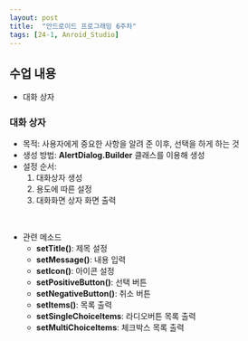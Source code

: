 ```yaml
---
layout: post
title:  "안드로이드 프로그래밍 6주차"
tags: [24-1, Anroid_Studio]
---
```


## 수업 내용

- 대화 상자

 ### 대화 상자

- 목적: 사용자에게 중요한 사항을 알려 준 이후, 선택을 하게 하는 것
- 생성 방법: **AlertDialog.Builder** 클래스를 이용해 생성
- 설정 순서:
  	1) 대화상자 생성
  	1) 용도에 따른 설정
  	1) 대화화면 상자 화면 출력

<br>

- 관련 메소드
  - **setTitle()**: 제목 설정
  - **setMessage()**: 내용 입력
  - **setIcon()**: 아이콘 설정
  - **setPositiveButton()**: 선택 버튼
  - **setNegativeButton()**: 취소 버튼
  - **setItems()**: 목록 출력
  - **setSingleChoiceItems**: 라디오버튼 목록 출력
  - **setMultiChoiceItems**: 체크박스 목록 출력
